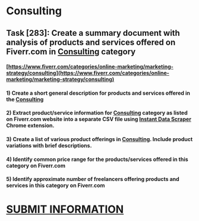 # Consulting
## Task [283]: Create a summary document with analysis of products and services offered on Fiverr.com in [Consulting](https://www.fiverr.com/categories/online-marketing/marketing-strategy/consulting) category
#### [https://www.fiverr.com/categories/online-marketing/marketing-strategy/consulting](https://www.fiverr.com/categories/online-marketing/marketing-strategy/consulting)
#### 1) Create a short general description for products and services offered in the [Consulting](https://www.fiverr.com/categories/online-marketing/marketing-strategy/consulting)
#### 2) Extract product/service information for [Consulting](https://www.fiverr.com/categories/online-marketing/marketing-strategy/consulting) category as listed on Fiverr.com website into a separate CSV file using [Instant Data Scraper](https://chrome.google.com/webstore/detail/instant-data-scraper/ofaokhiedipichpaobibbnahnkdoiiah) Chrome extension.
#### 3) Create a list of various product offerings in [Consulting](https://www.fiverr.com/categories/online-marketing/marketing-strategy/consulting). Include product variations with brief descriptions.
#### 4) Identify common price range for the products/services offered in this category on Fiverr.com
#### 5) Identify approximate number of freelancers offering products and services in this category on Fiverr.com

# [SUBMIT INFORMATION](https://forms.office.com/r/8AEKjkLxKG)
